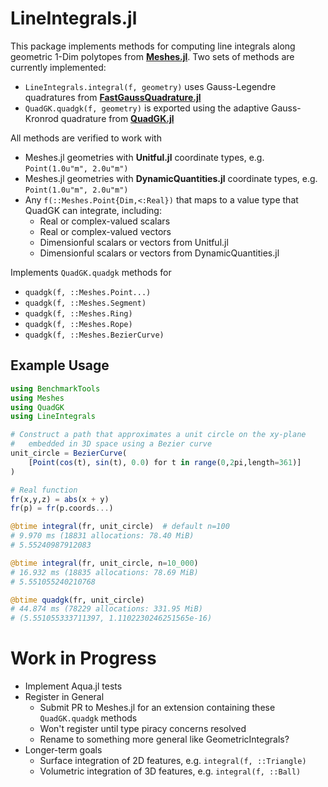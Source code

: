 # LineIntegrals.jl

This package implements methods for computing line integrals along geometric 1-Dim polytopes
from [**Meshes.jl**](https://github.com/JuliaGeometry/Meshes.jl). Two sets of methods are
currently implemented:
- `LineIntegrals.integral(f, geometry)` uses Gauss-Legendre quadratures from [**FastGaussQuadrature.jl**](https://github.com/JuliaApproximation/FastGaussQuadrature.jl)
- `QuadGK.quadgk(f, geometry)` is exported using the adaptive Gauss-Kronrod quadrature from [**QuadGK.jl**](https://github.com/JuliaMath/QuadGK.jl)

All methods are verified to work with
- Meshes.jl geometries with **Unitful.jl** coordinate types, e.g. `Point(1.0u"m", 2.0u"m")`
- Meshes.jl geometries with **DynamicQuantities.jl** coordinate types, e.g. `Point(1.0u"m", 2.0u"m")`
- Any `f(::Meshes.Point{Dim,<:Real})` that maps to a value type that QuadGK can integrate, including:
    - Real or complex-valued scalars
    - Real or complex-valued vectors
    - Dimensionful scalars or vectors from Unitful.jl
    - Dimensionful scalars or vectors from DynamicQuantities.jl

Implements `QuadGK.quadgk` methods for
- `quadgk(f, ::Meshes.Point...) `
- `quadgk(f, ::Meshes.Segment)`
- `quadgk(f, ::Meshes.Ring)`
- `quadgk(f, ::Meshes.Rope)`
- `quadgk(f, ::Meshes.BezierCurve)`

## Example Usage

```julia
using BenchmarkTools
using Meshes
using QuadGK
using LineIntegrals

# Construct a path that approximates a unit circle on the xy-plane
#   embedded in 3D space using a Bezier curve
unit_circle = BezierCurve(
    [Point(cos(t), sin(t), 0.0) for t in range(0,2pi,length=361)]
)

# Real function
fr(x,y,z) = abs(x + y)
fr(p) = fr(p.coords...)

@btime integral(fr, unit_circle)  # default n=100
# 9.970 ms (18831 allocations: 78.40 MiB)
# 5.55240987912083

@btime integral(fr, unit_circle, n=10_000)
# 16.932 ms (18835 allocations: 78.69 MiB)
# 5.551055240210768

@btime quadgk(fr, unit_circle)
# 44.874 ms (78229 allocations: 331.95 MiB)
# (5.551055333711397, 1.1102230246251565e-16)
```

# Work in Progress

- Implement Aqua.jl tests
- Register in General
    - Submit PR to Meshes.jl for an extension containing these `QuadGK.quadgk` methods
    - Won't register until type piracy concerns resolved
    - Rename to something more general like GeometricIntegrals?
- Longer-term goals
    - Surface integration of 2D features, e.g. `integral(f, ::Triangle)`
    - Volumetric integration of 3D features, e.g. `integral(f, ::Ball)`